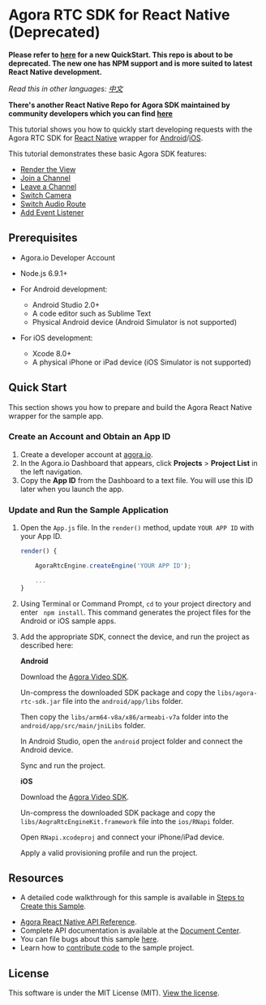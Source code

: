 # Agora RTC SDK for React Native (Deprecated)
**Please refer to [here](https://github.com/AgoraIO-Community/Agora-RN-Quickstart) for a new QuickStart. This repo is about to be deprecated. The new one has NPM support and is more suited to latest React Native development.**

*Read this in other languages: [中文](README.zh.md)*

**There's another React Native Repo for Agora SDK maintained by community developers which you can find [here](https://github.com/syanbo/react-native-agora)**


This tutorial shows you how to quickly start developing requests with the Agora RTC SDK for [React Native](https://facebook.github.io/react-native/) wrapper for [Android](https://docs.agora.io/en/2.2/product/Voice/API%20Reference/communication_android_audio?platform=Android)/[iOS](https://docs.agora.io/en/2.2/product/Voice/API%20Reference/communication_ios_audio?platform=iOS).

This tutorial demonstrates these basic Agora SDK features:

- [Render the View](#render-the-view)
- [Join a Channel](#join-a-channel)
- [Leave a Channel](#leave-a-channel)
- [Switch Camera](#switch-camera)
- [Switch Audio Route](#switch-audio-route)
- [Add Event Listener](#add-event-listener)

## Prerequisites
- Agora.io Developer Account
- Node.js 6.9.1+
- For Android development:
  - Android Studio 2.0+
  - A code editor such as Sublime Text
  - Physical Android device (Android Simulator is not supported)

- For iOS development:
  - Xcode 8.0+
  - A physical iPhone or iPad device (iOS Simulator is not supported)

## Quick Start
This section shows you how to prepare and build the Agora React Native wrapper for the sample app.

### Create an Account and Obtain an App ID

1. Create a developer account at [agora.io](https://dashboard.agora.io/signin/).
2. In the Agora.io Dashboard that appears, click **Projects** > **Project List** in the left navigation.
3. Copy the **App ID** from the Dashboard to a text file. You will use this ID later when you launch the app.

### Update and Run the Sample Application

1. Open the `App.js` file. In the `render()` method, update `YOUR APP ID` with your App ID.

    ``` JavaScript
    render() {

        AgoraRtcEngine.createEngine('YOUR APP ID');

        ...
    }
    ```

1. Using Terminal or Command Prompt, `cd` to your project directory and enter ` npm install`. This command generates the project files for the Android or iOS sample apps.

2. Add the appropriate SDK, connect the device, and run the project as described here:

    **Android**

    Download the [Agora Video SDK](https://www.agora.io/en/download/).

    Un-compress the downloaded SDK package and copy the `libs/agora-rtc-sdk.jar` file into the `android/app/libs` folder.

    Then copy the `libs/arm64-v8a/x86/armeabi-v7a` folder into the `android/app/src/main/jniLibs` folder.

    In Android Studio, open the `android` project folder and connect the Android device.

    Sync and run the project.

    **iOS**

    Download the [Agora Video SDK](https://www.agora.io/en/download/).

    Un-compress the downloaded SDK package and copy the `libs/AograRtcEngineKit.framework` file into the `ios/RNapi` folder.

    Open `RNapi.xcodeproj` and connect your iPhone/iPad device.

    Apply a valid provisioning profile and run the project.

## Resources
- A detailed code walkthrough for this sample is available in [Steps to Create this Sample](./guide.md).
* [Agora React Native API Reference](apis.md).
* Complete API documentation is available at the [Document Center](https://docs.agora.io/en/).
* You can file bugs about this sample [here](https://github.com/AgoraIO/Agora-RTC-SDK-for-React-Native/issues).
* Learn how to [contribute code](contributions.md) to the sample project.

## License
This software is under the MIT License (MIT). [View the license](LICENSE.md).
